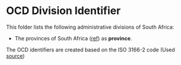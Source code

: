 # OCD Division Identifier

This folder lists the following administrative divisions of South Africa: 
* The provinces of South Africa ([ref](https://en.wikipedia.org/wiki/Administrative_divisions_of_South_Africa)) as **province**.

The OCD identifiers are created based on the ISO 3166-2 code (Used [source](https://en.wikipedia.org/wiki/ISO_3166-2:ZA))
